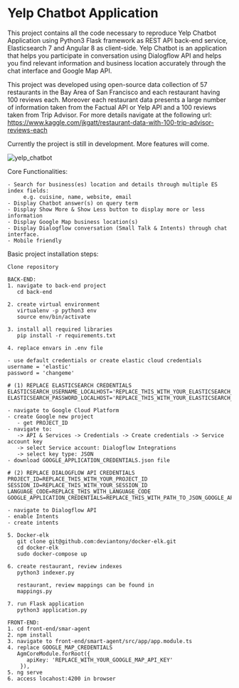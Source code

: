 # Yelp Chatbot Application
This project contains all the code necessary to reproduce Yelp Chatbot Application using Python3 Flask framework as REST API back-end service, Elasticsearch 7 and Angular 8 as client-side. 
Yelp Chatbot is an application that helps you participate in conversation using Dialogflow API and helps you find relevant information and business location accurately through the chat interface and Google Map API.

This project was developed using open-source data collection of 57 restaurants in the Bay Area of San Francisco and each restaurant having 100 reviews each. 
Moreover each restaurant data presents a large number of information taken from the Factual API or Yelp API and a 100 reviews taken from Trip Advisor. For more details navigate at the following url: https://www.kaggle.com/jkgatt/restaurant-data-with-100-trip-advisor-reviews-each 

Currently the project is still in development. More features will come.

![yelp_chatbot](https://user-images.githubusercontent.com/11573356/64729336-44e17d00-d4dd-11e9-8b8f-28a2c8aa159c.gif)

Core Functionalities:
```
- Search for business(es) location and details through multiple ES index fields:
     e.g. cuisine, name, website, email
- Display Chatbot answer(s) on query term
- Display Show More & Show Less button to display more or less information
- Display Google Map business location(s)
- Display Dialogflow conversation (Small Talk & Intents) through chat interface.
- Mobile friendly
```

Basic project installation steps:
```
Clone repository

BACK-END:
1. navigate to back-end project
   cd back-end

2. create virtual environment
   virtualenv -p python3 env
   source env/bin/activate

3. install all required libraries
   pip install -r requirements.txt

4. replace envars in .env file 
   
- use default credentials or create elastic cloud credentials
username = 'elastic'
password = 'changeme'

# (1) REPLACE ELASTICSEARCH CREDENTIALS 
ELASTICSEARCH_USERNAME_LOCALHOST='REPLACE_THIS_WITH_YOUR_ELASTICSEARCH_USERNAME'
ELASTICSEARCH_PASSWORD_LOCALHOST='REPLACE_THIS_WITH_YOUR_ELASTICSEARCH_PASSWORD'

- navigate to Google Cloud Platform
- create Google new project
   - get PROJECT_ID
- navigate to:
   -> API & Services -> Credentials -> Create credentials -> Service account key
   -> select Service account: Dialogflow Integrations 
   -> select key type: JSON
- download GOOGLE_APPLICATION_CREDENTIALS.json file

# (2) REPLACE DIALOGFLOW API CREDENTIALS
PROJECT_ID=REPLACE_THIS_WITH_YOUR_PROJECT_ID
SESSION_ID=REPLACE_THIS_WITH_YOUR_SESSION_ID
LANGUAGE_CODE=REPLACE_THIS_WITH_LANGUAGE_CODE
GOOGLE_APPLICATION_CREDENTIALS=REPLACE_THIS_WITH_PATH_TO_JSON_GOOGLE_APPLICATION_CREDENTIALS

- navigate to Dialogflow API 
- enable Intents
- create intents

5. Docker-elk
   git clone git@github.com:deviantony/docker-elk.git 
   cd docker-elk
   sudo docker-compose up

6. create restaurant, review indexes
   python3 indexer.py
   
   restaurant, review mappings can be found in
   mappings.py

7. run Flask application
   python3 application.py
   
FRONT-END:
1. cd front-end/smar-agent
2. npm install
3. navigate to front-end/smart-agent/src/app/app.module.ts
4. replace GOOGLE_MAP_CREDENTIALS
   AgmCoreModule.forRoot({
      apiKey: 'REPLACE_WITH_YOUR_GOOGLE_MAP_API_KEY'
    }),
5. ng serve
6. access locahost:4200 in browser

```

